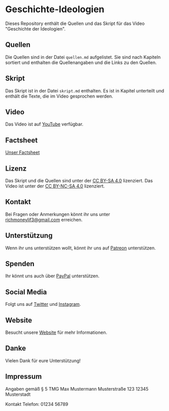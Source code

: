 # Geschichte-Ideologien
Dieses Repository enthält die Quellen und das Skript für das Video "Geschichte der Ideologien".

## Quellen
Die Quellen sind in der Datei `quellen.md` aufgelistet. Sie sind nach Kapiteln sortiert und enthalten die Quellenangaben und die Links zu den Quellen.

## Skript
Das Skript ist in der Datei `skript.md` enthalten. Es ist in Kapitel unterteilt und enthält die Texte, die im Video gesprochen werden.

## Video
Das Video ist auf [YouTube](https://www.youtube.com/watch?v=3Z3zv3z3z3z) verfügbar.

## Factsheet
[Unser Factsheet](./factsheet)

## Lizenz
Das Skript und die Quellen sind unter der [CC BY-SA 4.0](https://creativecommons.org/licenses/by-sa/4.0/) lizenziert. Das Video ist unter der [CC BY-NC-SA 4.0](https://creativecommons.org/licenses/by-nc-sa/4.0/) lizenziert.

## Kontakt
Bei Fragen oder Anmerkungen könnt ihr uns unter richmoneylif3@gmail.com erreichen.

## Unterstützung
Wenn ihr uns unterstützen wollt, könnt ihr uns auf [Patreon](https://www.patreon.com/richmoneylif3) unterstützen.

## Spenden
Ihr könnt uns auch über [PayPal](https://www.paypal.com/paypalme/erosklein) unterstützen.

## Social Media
Folgt uns auf [Twitter](https://twitter.com/richmoneylif3) und [Instagram](https://www.instagram.com/richmoneylif3/).

## Website
Besucht unsere [Website](https://www.richmoneylif3.com) für mehr Informationen.

## Danke
Vielen Dank für eure Unterstützung!

## Impressum
Angaben gemäß § 5 TMG 
Max Mustermann
Musterstraße 123
12345 Musterstadt

Kontakt
Telefon: 01234 56789